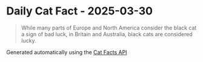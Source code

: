# Daily Cat Fact - 2025-03-30

> While many parts of Europe and North America consider the black cat a sign of bad luck, in Britain and Australia, black cats are considered lucky.

Generated automatically using the [Cat Facts API](https://catfact.ninja)
